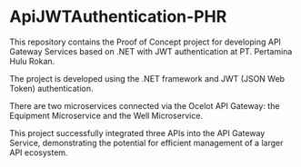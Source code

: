 # ApiJWTAuthentication-PHR

This repository contains the Proof of Concept project for developing API Gateway Services based on .NET with JWT authentication at PT. Pertamina Hulu Rokan.

The project is developed using the .NET framework and JWT (JSON Web Token) authentication.

There are two microservices connected via the Ocelot API Gateway: the Equipment Microservice and the Well Microservice.

This project successfully integrated three APIs into the API Gateway Service, demonstrating the potential for efficient management of a larger API ecosystem.
